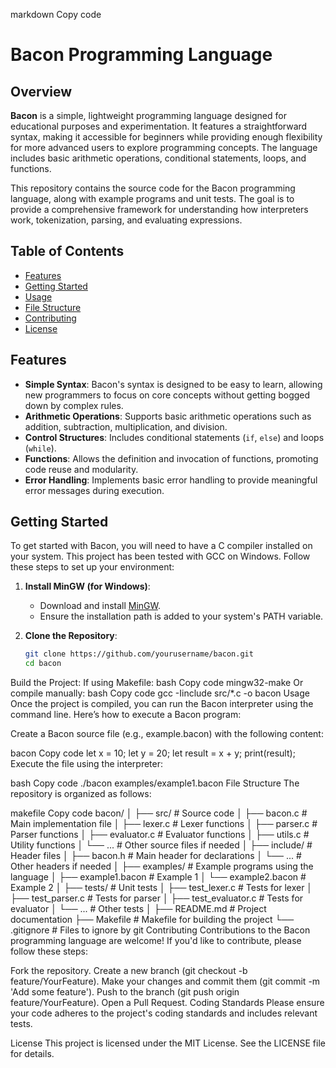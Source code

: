 markdown
Copy code
# Bacon Programming Language

## Overview

**Bacon** is a simple, lightweight programming language designed for educational purposes and experimentation. It features a straightforward syntax, making it accessible for beginners while providing enough flexibility for more advanced users to explore programming concepts. The language includes basic arithmetic operations, conditional statements, loops, and functions.

This repository contains the source code for the Bacon programming language, along with example programs and unit tests. The goal is to provide a comprehensive framework for understanding how interpreters work, tokenization, parsing, and evaluating expressions.

## Table of Contents

- [Features](#features)
- [Getting Started](#getting-started)
- [Usage](#usage)
- [File Structure](#file-structure)
- [Contributing](#contributing)
- [License](#license)

## Features

- **Simple Syntax**: Bacon's syntax is designed to be easy to learn, allowing new programmers to focus on core concepts without getting bogged down by complex rules.
- **Arithmetic Operations**: Supports basic arithmetic operations such as addition, subtraction, multiplication, and division.
- **Control Structures**: Includes conditional statements (`if`, `else`) and loops (`while`).
- **Functions**: Allows the definition and invocation of functions, promoting code reuse and modularity.
- **Error Handling**: Implements basic error handling to provide meaningful error messages during execution.

## Getting Started

To get started with Bacon, you will need to have a C compiler installed on your system. This project has been tested with GCC on Windows. Follow these steps to set up your environment:

1. **Install MinGW (for Windows)**:
   - Download and install [MinGW](http://www.mingw.org/).
   - Ensure the installation path is added to your system's PATH variable.

2. **Clone the Repository**:
   ```bash
   git clone https://github.com/yourusername/bacon.git
   cd bacon
Build the Project:
If using Makefile:
bash
Copy code
mingw32-make
Or compile manually:
bash
Copy code
gcc -Iinclude src/*.c -o bacon
Usage
Once the project is compiled, you can run the Bacon interpreter using the command line. Here’s how to execute a Bacon program:

Create a Bacon source file (e.g., example.bacon) with the following content:

bacon
Copy code
let x = 10;
let y = 20;
let result = x + y;
print(result);
Execute the file using the interpreter:

bash
Copy code
./bacon examples/example1.bacon
File Structure
The repository is organized as follows:

makefile
Copy code
bacon/
│
├── src/                  # Source code
│   ├── bacon.c           # Main implementation file
│   ├── lexer.c           # Lexer functions
│   ├── parser.c          # Parser functions
│   ├── evaluator.c       # Evaluator functions
│   ├── utils.c           # Utility functions
│   └── ...               # Other source files if needed
│
├── include/              # Header files
│   ├── bacon.h           # Main header for declarations
│   └── ...               # Other headers if needed
│
├── examples/             # Example programs using the language
│   ├── example1.bacon    # Example 1
│   └── example2.bacon    # Example 2
│
├── tests/                # Unit tests
│   ├── test_lexer.c      # Tests for lexer
│   ├── test_parser.c     # Tests for parser
│   ├── test_evaluator.c  # Tests for evaluator
│   └── ...               # Other tests
│
├── README.md             # Project documentation
├── Makefile              # Makefile for building the project
└── .gitignore            # Files to ignore by git
Contributing
Contributions to the Bacon programming language are welcome! If you'd like to contribute, please follow these steps:

Fork the repository.
Create a new branch (git checkout -b feature/YourFeature).
Make your changes and commit them (git commit -m 'Add some feature').
Push to the branch (git push origin feature/YourFeature).
Open a Pull Request.
Coding Standards
Please ensure your code adheres to the project's coding standards and includes relevant tests.

License
This project is licensed under the MIT License. See the LICENSE file for details.

